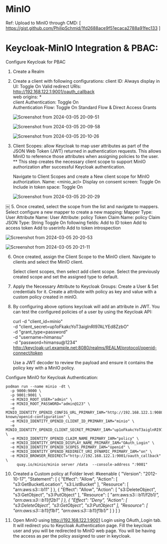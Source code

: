 # MinIO

Ref: Upload to MinIO through CMD: [ https://gist.github.com/PhilipSchmid/1fd2688ace9f51ecaca2788a91fec133 ]

# Keycloak-MinIO Integration & PBAC:
Configure Keycloak for PBAC
1. Create a Realm
   
2. Create a client with following configurations:
   client ID: <minio> 
   Always display in UI: Toggle On 
   Valid redirect URIs: http://192.168.122.1:9001/oauth_callback  
   web origins: *  
   client Authentication: Toggle On  
   Authentication Flow: Toggle On Standard Flow & Direct Access Grants
   
   ![Screenshot from 2024-03-05 20-09-51](https://github.com/believerHSP/MinIO/assets/101576376/cb1fe9d3-4069-45ca-9f1e-7f2ea27e808a)  

   ![Screenshot from 2024-03-05 20-09-58](https://github.com/believerHSP/MinIO/assets/101576376/f220b900-ba04-41b4-95c7-87190e89f1b7)

   ![Screenshot from 2024-03-05 20-10-26](https://github.com/believerHSP/MinIO/assets/101576376/470173d4-f2d1-408e-b685-403d6e839d75)


4. Client Scopes: allow Keycloak to map user attributes as part of the JSON Web Token (JWT) returned in authentication requests. This allows MinIO to reference 
                  those attributes when assigning policies to the user.
   ** This step creates the necessary client scope to support MinIO authorization after successful Keycloak authentication.

   Navigate to Client Scopes and create a New client scope for MInIO authorization.
   Name: <minio_acl>
   Display on consent screen: Toggle On
   Include in token space: Toggle On

   ![Screenshot from 2024-03-05 20-20-29](https://github.com/believerHSP/MinIO/assets/101576376/06f41b70-d9b5-4b40-8ba7-3e95b1b9928d)

 ￼
5. Once created, select the scope from the list and navigate to mappers.
   Select configure a new mapper to create a new mapping:
   Mapper Type: User Attribute
   Name: <minio-policy-mapper>
   User Attribute: policy
   Token Claim Name: policy
   Claim JSON Type: String
   Toggle On following fields:
   Add to ID token
   Add to access token
   Add to userinfo
   Add to token introspection

   ![Screenshot from 2024-03-05 20-20-53](https://github.com/believerHSP/MinIO/assets/101576376/97210773-5dbe-4ca0-838d-885b7589063d)

   ![Screenshot from 2024-03-05 20-21-11](https://github.com/believerHSP/MinIO/assets/101576376/41ca212b-ffad-4222-aa1a-7a8b4204634b)


6. Once created, assign the Client Scope to the MinIO client.
   Navigate to clients and select the MinIO client.

   Select client scopes, then select add client scope.
   Select the previously created scope and set the assigned type to default.

7. Apply the Necessary Attribute to Keycloak Groups:
   Create a User & Set credentials for it.
   Create a attribute with policy as key and value with a custom policy created in minIO.

8. By configuring above options keycloak will add an attribute in JWT.
   You can test the configured policies of a user by using the Keycloak API:
   
    curl -d "client_id=minio" \
     -d "client_secret=up1oFkakcYoT3aiglnRI97ALYEd8ZzbO" \
     -d "grant_type=password" \
     -d "username=himansu" \
     -d "password=himansu@1234" \
     http://keycloak-url.example.net:8080/realms/REALM/protocol/openid-connect/token

     Use a JWT decoder to review the payload and ensure it contains the policy key with a MinIO policy.
   
Configure MinIO for Keycloak Authentication:

    podman run --name minio -dt \
      -p 9000:9000 \
      -p 9001:9001 \
      -e MINIO_ROOT_USER="admin" \
      -e MINIO_ROOT_PASSWORD="admin@123" \
      -e MINIO_IDENTITY_OPENID_CONFIG_URL_PRIMARY_IAM="http://192.168.122.1:9080/realms/minio/.well-known/openid-configuration" \
      -e MINIO_IDENTITY_OPENID_CLIENT_ID_PRIMARY_IAM="minio" \
      -e MINIO_IDENTITY_OPENID_CLIENT_SECRET_PRIMARY_IAM="up1oFkakcYoT3aiglnRI97ALYEd8ZzbO" \
      -e MINIO_IDENTITY_OPENID_CLAIM_NAME_PRIMARY_IAM="policy" \
      -e MINIO_IDENTITY_OPENID_DISPLAY_NAME_PRIMARY_IAM="OAuth_Login" \
      -e MINIO_IDENTITY_OPENID_SCOPES_PRIMARY_IAM="openid" \
      -e MINIO_IDENTITY_OPENID_REDIRECT_URI_DYNAMIC_PRIMARY_IAM="on" \
      -e MINIO_BROWSER_REDIRECT="http://192.168.122.1:9001/oauth_callback" \
         quay.io/minio/minio server /data  --console-address ":9001"

   10. Created a Custom policy at Folder level:
       #keenable
        {
       "Version": "2012-10-17",
       "Statement": [
           {
               "Effect": "Allow",
               "Action": [
                   "s3:GetBucketLocation",
                   "s3:ListBucket"
               ],
               "Resource": [
                   "arn:aws:s3:::b11"
               ]
           },
           {
               "Effect": "Allow",
               "Action": [
                   "s3:DeleteObject",
                   "s3:GetObject",
                   "s3:PutObject"
               ],
               "Resource": [
                   "arn:aws:s3:::b11/f2b1/*",
                   "arn:aws:s3:::b11/f2b1"
               ]
           },
           {
               "Effect": "Deny",
               "Action": [
                   "s3:DeleteObject",
                   "s3:GetObject",
                   "s3:PutObject"
               ],
               "Resource": [
                   "arn:aws:s3:::b11/f1b1",
                   "arn:aws:s3:::b11/f1b1/*"
               ]
           }
       ]
   }
   
   11. Open MinIO using http://192.168.122.1:9001
       Login using OAuth_Login tab. It will redirect you to Keycloak Authentication page. Fill the keycloak user and you will be redirected to MinIO web page.
       You will be having the access as per the policy assigned to user in keycloak.



















    
